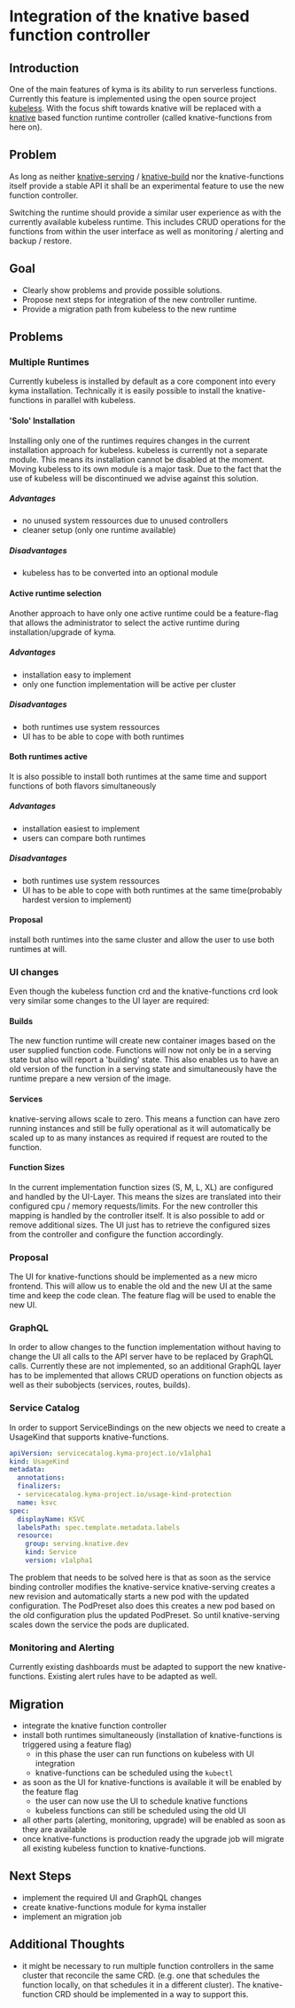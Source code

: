 # Integration of the knative based function controller

## Introduction

One of the main features of kyma is its ability to run serverless functions. Currently this feature is implemented using the open source project [kubeless](https://github.com/kubeless/kubeless). With the focus shift towards knative will be replaced with a [knative](https://github.com/knative) based function runtime controller (called knative-functions from here on).

## Problem

As long as neither [knative-serving](https://github.com/knative/serving) / [knative-build](https://github.com/knative/build) nor the knative-functions itself provide a stable API it shall be an experimental feature to use the new function controller.

Switching the runtime should provide a similar user experience as with the currently available kubeless runtime. This includes CRUD operations for the functions from within the user interface as well as monitoring / alerting and  backup / restore.

## Goal

* Clearly show problems and provide possible solutions.
* Propose next steps for integration of the new controller runtime.
* Provide a migration path from kubeless to the new runtime

## Problems

### Multiple Runtimes

Currently kubeless is installed by default as a core component into every kyma installation. Technically it is easily possible to install the knative-functions in parallel with kubeless.

#### 'Solo' Installation

Installing only one of the runtimes requires changes in the current installation approach for kubeless. kubeless is currently not a separate module. This means its installation cannot be disabled at the moment. Moving kubeless to its own module is a major task. Due to the fact that the use of kubeless will be discontinued we advise against this solution.

##### Advantages

* no unused system ressources due to unused controllers
* cleaner setup (only one runtime available)

##### Disadvantages

* kubeless has to be converted into an optional module

#### Active runtime selection

Another approach to have only one active runtime could be a feature-flag that allows the administrator to select the active runtime during installation/upgrade of kyma.

##### Advantages

* installation easy to implement
* only one function implementation will be active per cluster

##### Disadvantages

* both runtimes use system ressources
* UI has to be able to cope with both runtimes
  
#### Both runtimes active

It is also possible to install both runtimes at the same time and support functions of both flavors simultaneously

##### Advantages

* installation easiest to implement
* users can compare both runtimes

##### Disadvantages

* both runtimes use system ressources
* UI has to be able to cope with both runtimes at the same time(probably hardest version to implement)

#### Proposal

install both runtimes into the same cluster and allow the user to use both runtimes at will.

### UI changes

Even though the kubeless function crd and the knative-functions crd look very similar some changes to the UI layer are required:

#### Builds

The new function runtime will create new container images based on the user supplied function code. Functions will now not only be in a serving state but also will report a 'building' state. This also enables us to have an old version of the function in a serving state and simultaneously have the runtime prepare a new version of the image.

#### Services

knative-serving allows scale to zero. This means a function can have zero running instances and still be fully operational as it will automatically be scaled up to as many instances as required if request are routed to the function.

#### Function Sizes

In the current implementation function sizes (S, M, L, XL) are configured and handled by the UI-Layer. This means the sizes are translated into their configured cpu / memory requests/limits. For the new controller this mapping is handled by the controller itself. It is also possible to add or remove additional sizes. The UI just has to retrieve the configured sizes from the controller and configure the function accordingly.

### Proposal

The UI for knative-functions should be implemented as a new micro frontend. This will allow us to enable the old and the new UI at the same time and keep the code clean. The feature flag will be used to enable the new UI.

### GraphQL

In order to allow changes to the function implementation without having to change the UI all calls to the API server have to be replaced by GraphQL calls. Currently these are not implemented, so an additional GraphQL layer has to be implemented that allows CRUD operations on function objects as well as their subobjects (services, routes, builds).

### Service Catalog

In order to support ServiceBindings on the new objects we need to create a UsageKind that supports knative-functions.

```yaml
apiVersion: servicecatalog.kyma-project.io/v1alpha1
kind: UsageKind
metadata:
  annotations:
  finalizers:
  - servicecatalog.kyma-project.io/usage-kind-protection
  name: ksvc
spec:
  displayName: KSVC
  labelsPath: spec.template.metadata.labels
  resource:
    group: serving.knative.dev
    kind: Service
    version: v1alpha1
```

The problem that needs to be solved here is that as soon as the service binding controller modifies the knative-service knative-serving creates a new revision and automatically starts a new pod with the updated configuration. The PodPreset also does this creates a new pod based on the old configuration plus the updated PodPreset. So until knative-serving scales down the service the pods are duplicated.

### Monitoring and Alerting

Currently existing dashboards must be adapted to support the new knative-functions. Existing alert rules have to be adapted as well.

## Migration

* integrate the knative function controller
* install both runtimes simultaneously (installation of knative-functions is triggered using a feature flag)
  * in this phase the user can run functions on kubeless with UI integration
  * knative-functions can be scheduled using the `kubectl`
* as soon as the UI for knative-functions is available it will be enabled by the feature flag
  * the user can now use the UI to schedule knative functions
  * kubeless functions can still be scheduled using the old UI
* all other parts (alerting, monitoring, upgrade) will be enabled as soon as they are available
* once knative-functions is production ready the upgrade job will migrate all existing kubeless function to knative-functions.

## Next Steps

* implement the required UI and GraphQL changes
* create knative-functions module for kyma installer
* implement an migration job

## Additional Thoughts
* it might be necessary to run multiple function controllers in the same cluster that reconcile the same CRD. (e.g. one that schedules the function locally, on that schedules it in a different cluster). The knative-function CRD should be implemented in a way to support this.
